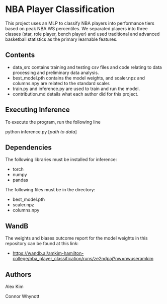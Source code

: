 # NBA Player Classification

This project uses an MLP to classify NBA players into performance tiers based on peak NBA WS percentiles. We separated players into three classes (star, role player, bench player) and used traditional and advanced basketball statistics as the primary learnable features. 

## Contents
- data_src contains training and testing csv files and code relating to data processing and preliminary data analysis.
- best_model.pth contains the model weights, and scaler.npz and columns.npy are related to the standard scaler.
- train.py and inference.py are used to train and run the model.
- contribution.md details what each author did for this project.

## Executing Inference

To execute the program, run the following line

python inference.py [*path to data*]

## Dependencies

The following libraries must be installed for inference:
- torch
- numpy
- pandas

The following files must be in the directory:
- best_model.pth
- scaler.npz
- columns.npy

## WandB

The weights and biases outcome report for the model weights in this repository can be found at this link:
- https://wandb.ai/amkim-hamilton-college/nba_player_classification/runs/ze2ndpaj?nw=nwuseramkim

## Authors
Alex Kim

Connor Whynott

